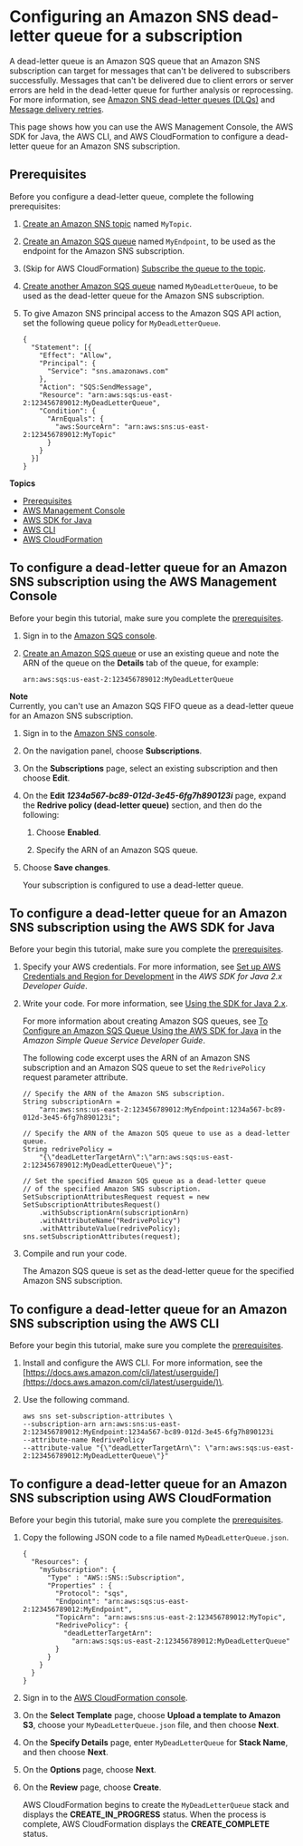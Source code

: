 # Configuring an Amazon SNS dead\-letter queue for a subscription<a name="sns-configure-dead-letter-queue"></a>

A dead\-letter queue is an Amazon SQS queue that an Amazon SNS subscription can target for messages that can't be delivered to subscribers successfully\. Messages that can't be delivered due to client errors or server errors are held in the dead\-letter queue for further analysis or reprocessing\. For more information, see [Amazon SNS dead\-letter queues \(DLQs\)](sns-dead-letter-queues.md) and [Message delivery retries](sns-message-delivery-retries.md)\.

This page shows how you can use the AWS Management Console, the AWS SDK for Java, the AWS CLI, and AWS CloudFormation to configure a dead\-letter queue for an Amazon SNS subscription\.

## Prerequisites<a name="dead-letter-queue-prerequisites"></a>

Before you configure a dead\-letter queue, complete the following prerequisites:

1. [Create an Amazon SNS topic](sns-create-topic.md) named `MyTopic`\.

1. [Create an Amazon SQS queue](https://docs.aws.amazon.com/AWSSimpleQueueService/latest/SQSDeveloperGuide/sqs-create-queue.html) named `MyEndpoint`, to be used as the endpoint for the Amazon SNS subscription\.

1. \(Skip for AWS CloudFormation\) [Subscribe the queue to the topic](sns-sqs-as-subscriber.md)\.

1. [Create another Amazon SQS queue](https://docs.aws.amazon.com/AWSSimpleQueueService/latest/SQSDeveloperGuide/sqs-create-queue.html) named `MyDeadLetterQueue`, to be used as the dead\-letter queue for the Amazon SNS subscription\.

1. To give Amazon SNS principal access to the Amazon SQS API action, set the following queue policy for `MyDeadLetterQueue`\.

   ```
   {
     "Statement": [{
       "Effect": "Allow",
       "Principal": {
         "Service": "sns.amazonaws.com"
       },
       "Action": "SQS:SendMessage",
       "Resource": "arn:aws:sqs:us-east-2:123456789012:MyDeadLetterQueue",
       "Condition": {
         "ArnEquals": {
           "aws:SourceArn": "arn:aws:sns:us-east-2:123456789012:MyTopic"
         }
       }
     }]
   }
   ```

**Topics**
+ [Prerequisites](#dead-letter-queue-prerequisites)
+ [AWS Management Console](#configure-dead-letter-queue-aws-console)
+ [AWS SDK for Java](#configure-dead-letter-queue-aws-java)
+ [AWS CLI](#configure-dead-letter-queue-aws-cli)
+ [AWS CloudFormation](#configure-dead-letter-queue-aws-cloudformation)

## To configure a dead\-letter queue for an Amazon SNS subscription using the AWS Management Console<a name="configure-dead-letter-queue-aws-console"></a>

Before your begin this tutorial, make sure you complete the [prerequisites](#dead-letter-queue-prerequisites)\.

1. Sign in to the [Amazon SQS console](https://console.aws.amazon.com/sqs/)\.

1. [Create an Amazon SQS queue](https://docs.aws.amazon.com/AWSSimpleQueueService/latest/SQSDeveloperGuide/sqs-create-queue.html) or use an existing queue and note the ARN of the queue on the **Details** tab of the queue, for example:

   ```
   arn:aws:sqs:us-east-2:123456789012:MyDeadLetterQueue
   ```
**Note**  
Currently, you can't use an Amazon SQS FIFO queue as a dead\-letter queue for an Amazon SNS subscription\.

1. Sign in to the [Amazon SNS console](https://console.aws.amazon.com/sns/home)\.

1. On the navigation panel, choose **Subscriptions**\.

1. On the **Subscriptions** page, select an existing subscription and then choose **Edit**\.

1. On the **Edit *1234a567\-bc89\-012d\-3e45\-6fg7h890123i*** page, expand the **Redrive policy \(dead\-letter queue\)** section, and then do the following:

   1. Choose **Enabled**\.

   1. Specify the ARN of an Amazon SQS queue\.

1. Choose **Save changes**\.

   Your subscription is configured to use a dead\-letter queue\.

## To configure a dead\-letter queue for an Amazon SNS subscription using the AWS SDK for Java<a name="configure-dead-letter-queue-aws-java"></a>

Before your begin this tutorial, make sure you complete the [prerequisites](#dead-letter-queue-prerequisites)\.

1. Specify your AWS credentials\. For more information, see [Set up AWS Credentials and Region for Development](https://docs.aws.amazon.com/sdk-for-java/v2/developer-guide/setup-credentials.html) in the *AWS SDK for Java 2\.x Developer Guide*\.

1. Write your code\. For more information, see [Using the SDK for Java 2\.x](https://docs.aws.amazon.com/sdk-for-java/v2/developer-guide/basics.html)\.

   For more information about creating Amazon SQS queues, see [To Configure an Amazon SQS Queue Using the AWS SDK for Java](https://docs.aws.amazon.com/AWSSimpleQueueService/latest/SQSDeveloperGuide/sqs-create-queue.html#create-queue-java) in the *Amazon Simple Queue Service Developer Guide*\.

   The following code excerpt uses the ARN of an Amazon SNS subscription and an Amazon SQS queue to set the `RedrivePolicy` request parameter attribute\.

   ```
   // Specify the ARN of the Amazon SNS subscription.
   String subscriptionArn = 
       "arn:aws:sns:us-east-2:123456789012:MyEndpoint:1234a567-bc89-012d-3e45-6fg7h890123i";
   
   // Specify the ARN of the Amazon SQS queue to use as a dead-letter queue.
   String redrivePolicy = 
       "{\"deadLetterTargetArn\":\"arn:aws:sqs:us-east-2:123456789012:MyDeadLetterQueue\"}";
   
   // Set the specified Amazon SQS queue as a dead-letter queue 
   // of the specified Amazon SNS subscription.
   SetSubscriptionAttributesRequest request = new SetSubscriptionAttributesRequest()
       .withSubscriptionArn(subscriptionArn)
       .withAttributeName("RedrivePolicy")
       .withAttributeValue(redrivePolicy);
   sns.setSubscriptionAttributes(request);
   ```

1. Compile and run your code\.

   The Amazon SQS queue is set as the dead\-letter queue for the specified Amazon SNS subscription\.

## To configure a dead\-letter queue for an Amazon SNS subscription using the AWS CLI<a name="configure-dead-letter-queue-aws-cli"></a>

Before your begin this tutorial, make sure you complete the [prerequisites](#dead-letter-queue-prerequisites)\.

1. Install and configure the AWS CLI\. For more information, see the [https://docs.aws.amazon.com/cli/latest/userguide/](https://docs.aws.amazon.com/cli/latest/userguide/)\.

1. Use the following command\.

   ```
   aws sns set-subscription-attributes \
   --subscription-arn arn:aws:sns:us-east-2:123456789012:MyEndpoint:1234a567-bc89-012d-3e45-6fg7h890123i
   --attribute-name RedrivePolicy
   --attribute-value "{\"deadLetterTargetArn\": \"arn:aws:sqs:us-east-2:123456789012:MyDeadLetterQueue\"}"
   ```

## To configure a dead\-letter queue for an Amazon SNS subscription using AWS CloudFormation<a name="configure-dead-letter-queue-aws-cloudformation"></a>

Before your begin this tutorial, make sure you complete the [prerequisites](#dead-letter-queue-prerequisites)\.

1. Copy the following JSON code to a file named `MyDeadLetterQueue.json`\.

   ```
   {
     "Resources": {
       "mySubscription": {
         "Type" : "AWS::SNS::Subscription",
         "Properties" : {
           "Protocol": "sqs",
           "Endpoint": "arn:aws:sqs:us-east-2:123456789012:MyEndpoint",
           "TopicArn": "arn:aws:sns:us-east-2:123456789012:MyTopic",
           "RedrivePolicy": {
             "deadLetterTargetArn":
               "arn:aws:sqs:us-east-2:123456789012:MyDeadLetterQueue"
           }
         }
       }
     }
   }
   ```

1. Sign in to the [AWS CloudFormation console](https://console.aws.amazon.com/cloudformation/)\.

1. On the **Select Template** page, choose **Upload a template to Amazon S3**, choose your `MyDeadLetterQueue.json` file, and then choose **Next**\. 

1. On the **Specify Details** page, enter `MyDeadLetterQueue` for **Stack Name**, and then choose **Next**\. 

1. On the **Options** page, choose **Next**\.

1. On the **Review** page, choose **Create**\.

   AWS CloudFormation begins to create the `MyDeadLetterQueue` stack and displays the **CREATE\_IN\_PROGRESS** status\. When the process is complete, AWS CloudFormation displays the **CREATE\_COMPLETE** status\.